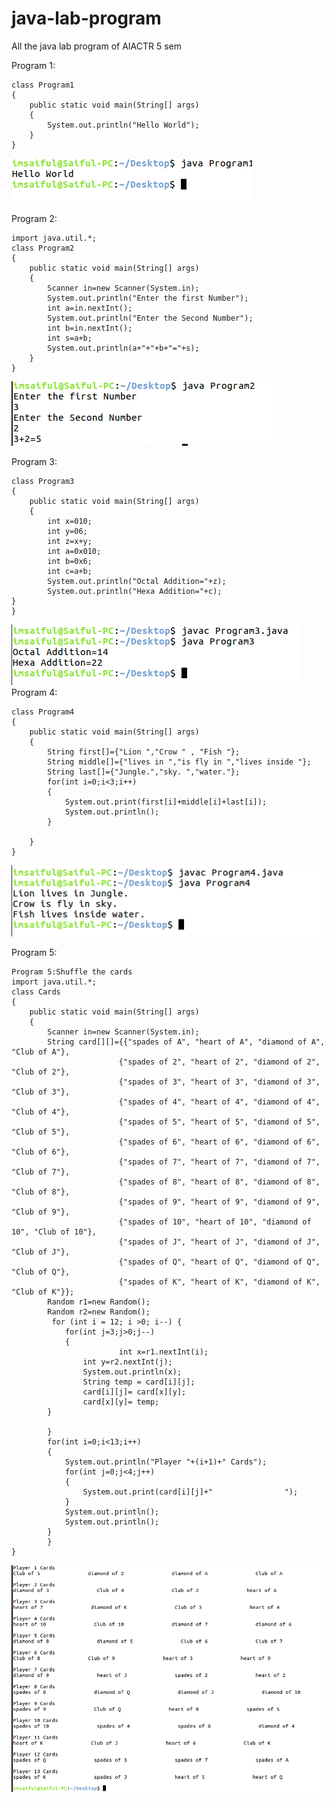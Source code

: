 # java-lab-program
All the java lab program of AIACTR 5 sem

Program 1:
```
class Program1
{
	public static void main(String[] args)
	{
		System.out.println("Hello World");
	}
}
```
![alt text](https://github.com/imsaiful/java-lab-program/blob/master/Screenshot%20from%202017-10-03%2023-40-59.png)

Program 2:
```
import java.util.*;
class Program2
{
	public static void main(String[] args)
	{
		Scanner in=new Scanner(System.in);
		System.out.println("Enter the first Number");
		int a=in.nextInt();
		System.out.println("Enter the Second Number");
		int b=in.nextInt();
		int s=a+b;
		System.out.println(a+"+"+b+"="+s);
	}
}

```
![alt text](https://github.com/imsaiful/java-lab-program/blob/master/Screenshot%20from%202017-10-03%2023-53-39.png)

Program 3:

```
class Program3
{
	public static void main(String[] args)
	{
		int x=010;
		int y=06;
		int z=x+y;
		int a=0x010;
		int b=0x6;
		int c=a+b;
		System.out.println("Octal Addition="+z);
		System.out.println("Hexa Addition="+c);
}
}
```
![alt text](https://github.com/imsaiful/java-lab-program/blob/master/Screenshot%20from%202017-10-04%2001-08-37.png)
Program 4:
```
class Program4
{
	public static void main(String[] args)
	{
		String first[]={"Lion ","Crow " , "Fish "};
		String middle[]={"lives in ","is fly in ","lives inside "};
		String last[]={"Jungle.","sky. ","water."};
		for(int i=0;i<3;i++)
		{
			System.out.print(first[i]+middle[i]+last[i]);
			System.out.println();
		}

	}
}
```
![alt text](https://github.com/imsaiful/java-lab-program/blob/master/Screenshot%20from%202017-10-04%2000-26-18.png)

Program 5:
```
Program 5:Shuffle the cards
import java.util.*;
class Cards
{
	public static void main(String[] args)
	{
		Scanner in=new Scanner(System.in);
		String card[][]={{"spades of A", "heart of A", "diamond of A", "Club of A"},
						{"spades of 2", "heart of 2", "diamond of 2", "Club of 2"},
						{"spades of 3", "heart of 3", "diamond of 3", "Club of 3"},
						{"spades of 4", "heart of 4", "diamond of 4", "Club of 4"},
						{"spades of 5", "heart of 5", "diamond of 5", "Club of 5"},
						{"spades of 6", "heart of 6", "diamond of 6", "Club of 6"},
						{"spades of 7", "heart of 7", "diamond of 7", "Club of 7"},
						{"spades of 8", "heart of 8", "diamond of 8", "Club of 8"},
						{"spades of 9", "heart of 9", "diamond of 9", "Club of 9"},
						{"spades of 10", "heart of 10", "diamond of 10", "Club of 10"},
						{"spades of J", "heart of J", "diamond of J", "Club of J"},
						{"spades of Q", "heart of Q", "diamond of Q", "Club of Q"},
						{"spades of K", "heart of K", "diamond of K", "Club of K"}};
		Random r1=new Random();
		Random r2=new Random();
		 for (int i = 12; i >0; i--) {
    		for(int j=3;j>0;j--)
    		{
                        int x=r1.nextInt(i);
    			int y=r2.nextInt(j);
    			System.out.println(x);
            	String temp = card[i][j];
            	card[i][j]= card[x][y];
            	card[x][y]= temp;
		}         
            
        }
		for(int i=0;i<13;i++)
		{
			System.out.println("Player "+(i+1)+" Cards");
			for(int j=0;j<4;j++)
			{
				System.out.print(card[i][j]+"                ");
			}
			System.out.println();
			System.out.println();
		}
		}
}
```
 ![alt text](https://github.com/imsaiful/java-lab-program/blob/master/cards)
 
 
 
